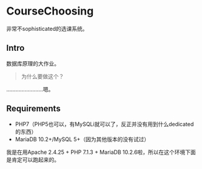 # CourseChoosing
非常不sophisticated的选课系统。

## Intro
数据库原理的大作业。

> 为什么要做这个？

……………………嗯。

## Requirements
* PHP7（PHP5也可以，有MySQLi就可以了，反正并没有用到什么dedicated的东西）
* MariaDB 10.2+/MySQL 5+（因为其他版本的没有试过）

我是在用Apache 2.4.25 + PHP 7.1.3 + MariaDB 10.2.6啦，所以在这个环境下面是肯定可以跑起来的。
